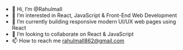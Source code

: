 - 👋 Hi, I’m @Rahulmall
- 👀 I’m interested in React, JavaScript & Front-End Web Development
- 🌱 I’m currently building responsive modern UI/UX web pages using React 
- 💞️ I’m looking to collaborate on React & JavaScript
- 📫 How to reach me rahulmall862@gmail.com

<!---
Rahulmall/Rahulmall is a ✨ special ✨ repository because its `README.md` (this file) appears on your GitHub profile.
You can click the Preview link to take a look at your changes.
---
https://img.shields.io/badge/React-20232A?style=for-the-badge&logo=react&logoColor=61DAFB
